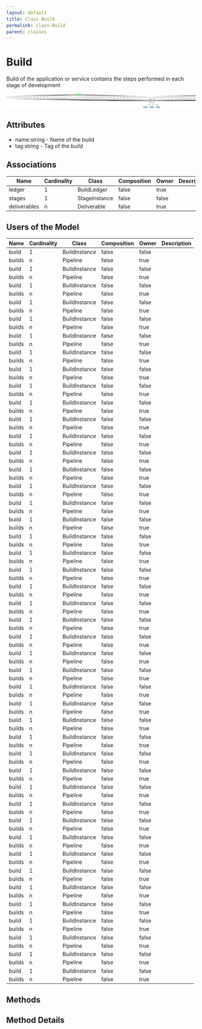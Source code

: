 ```yaml
---
layout: default
title: Class Build
permalink: class-Build
parent: classes
---
```


# Build

Build of the application or service contains the steps performed in each stage of development

![Logical Diagram](./logical.png)

## Attributes

* name:string - Name of the build
* tag:string - Tag of the build


## Associations

| Name | Cardinality | Class | Composition | Owner | Description |
| --- | --- | --- | --- | --- | --- |
| ledger | 1 | BuildLedger | false | true |  |
| stages | 1 | StageInstance | false | false |  |
| deliverables | n | Deliverable | false | true |  |


## Users of the Model

| Name | Cardinality | Class | Composition | Owner | Description |
| --- | --- | --- | --- | --- | --- |
| build | 1 | BuildInstance | false | false |  |
| builds | n | Pipeline | false | true |  |
| build | 1 | BuildInstance | false | false |  |
| builds | n | Pipeline | false | true |  |
| build | 1 | BuildInstance | false | false |  |
| builds | n | Pipeline | false | true |  |
| build | 1 | BuildInstance | false | false |  |
| builds | n | Pipeline | false | true |  |
| build | 1 | BuildInstance | false | false |  |
| builds | n | Pipeline | false | true |  |
| build | 1 | BuildInstance | false | false |  |
| builds | n | Pipeline | false | true |  |
| build | 1 | BuildInstance | false | false |  |
| builds | n | Pipeline | false | true |  |
| build | 1 | BuildInstance | false | false |  |
| builds | n | Pipeline | false | true |  |
| build | 1 | BuildInstance | false | false |  |
| builds | n | Pipeline | false | true |  |
| build | 1 | BuildInstance | false | false |  |
| builds | n | Pipeline | false | true |  |
| build | 1 | BuildInstance | false | false |  |
| builds | n | Pipeline | false | true |  |
| build | 1 | BuildInstance | false | false |  |
| builds | n | Pipeline | false | true |  |
| build | 1 | BuildInstance | false | false |  |
| builds | n | Pipeline | false | true |  |
| build | 1 | BuildInstance | false | false |  |
| builds | n | Pipeline | false | true |  |
| build | 1 | BuildInstance | false | false |  |
| builds | n | Pipeline | false | true |  |
| build | 1 | BuildInstance | false | false |  |
| builds | n | Pipeline | false | true |  |
| build | 1 | BuildInstance | false | false |  |
| builds | n | Pipeline | false | true |  |
| build | 1 | BuildInstance | false | false |  |
| builds | n | Pipeline | false | true |  |
| build | 1 | BuildInstance | false | false |  |
| builds | n | Pipeline | false | true |  |
| build | 1 | BuildInstance | false | false |  |
| builds | n | Pipeline | false | true |  |
| build | 1 | BuildInstance | false | false |  |
| builds | n | Pipeline | false | true |  |
| build | 1 | BuildInstance | false | false |  |
| builds | n | Pipeline | false | true |  |
| build | 1 | BuildInstance | false | false |  |
| builds | n | Pipeline | false | true |  |
| build | 1 | BuildInstance | false | false |  |
| builds | n | Pipeline | false | true |  |
| build | 1 | BuildInstance | false | false |  |
| builds | n | Pipeline | false | true |  |
| build | 1 | BuildInstance | false | false |  |
| builds | n | Pipeline | false | true |  |
| build | 1 | BuildInstance | false | false |  |
| builds | n | Pipeline | false | true |  |
| build | 1 | BuildInstance | false | false |  |
| builds | n | Pipeline | false | true |  |
| build | 1 | BuildInstance | false | false |  |
| builds | n | Pipeline | false | true |  |
| build | 1 | BuildInstance | false | false |  |
| builds | n | Pipeline | false | true |  |
| build | 1 | BuildInstance | false | false |  |
| builds | n | Pipeline | false | true |  |
| build | 1 | BuildInstance | false | false |  |
| builds | n | Pipeline | false | true |  |
| build | 1 | BuildInstance | false | false |  |
| builds | n | Pipeline | false | true |  |
| build | 1 | BuildInstance | false | false |  |
| builds | n | Pipeline | false | true |  |
| build | 1 | BuildInstance | false | false |  |
| builds | n | Pipeline | false | true |  |
| build | 1 | BuildInstance | false | false |  |
| builds | n | Pipeline | false | true |  |
| build | 1 | BuildInstance | false | false |  |
| builds | n | Pipeline | false | true |  |
| build | 1 | BuildInstance | false | false |  |
| builds | n | Pipeline | false | true |  |
| build | 1 | BuildInstance | false | false |  |
| builds | n | Pipeline | false | true |  |
| build | 1 | BuildInstance | false | false |  |
| builds | n | Pipeline | false | true |  |
| build | 1 | BuildInstance | false | false |  |
| builds | n | Pipeline | false | true |  |
| build | 1 | BuildInstance | false | false |  |
| builds | n | Pipeline | false | true |  |
| build | 1 | BuildInstance | false | false |  |
| builds | n | Pipeline | false | true |  |
| build | 1 | BuildInstance | false | false |  |
| builds | n | Pipeline | false | true |  |





## Methods


<h2>Method Details</h2>
    

